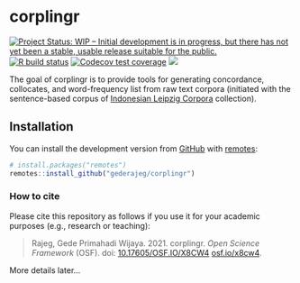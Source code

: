 
<!-- README.md is generated from README.Rmd. Please edit that file -->

# corplingr

<!-- badges: start -->

[![Project Status: WIP – Initial development is in progress, but there
has not yet been a stable, usable release suitable for the
public.](http://www.repostatus.org/badges/latest/wip.svg)](http://www.repostatus.org/#wip)
[![R build
status](https://github.com/gederajeg/corplingr/workflows/R-CMD-check/badge.svg)](https://github.com/gederajeg/corplingr/actions)
[![Codecov test
coverage](https://codecov.io/gh/gederajeg/corplingr/branch/master/graph/badge.svg)](https://codecov.io/gh/gederajeg/corplingr?branch=master)
[![](https://img.shields.io/badge/doi-10.17605/OSF.IO/X8CW4-blue.svg)](https://doi.org/10.17605/OSF.IO/X8CW4)
<!-- badges: end -->

The goal of corplingr is to provide tools for generating concordance,
collocates, and word-frequency list from raw text corpora (initiated
with the sentence-based corpus of [Indonesian Leipzig
Corpora](https://corpora.uni-leipzig.de/en?corpusId=ind_mixed_2013)
collection).

## Installation

You can install the development version from
[GitHub](https://github.com/) with
[remotes](https://remotes.r-lib.org/):

``` r
# install.packages("remotes")
remotes::install_github("gederajeg/corplingr")
```

### How to cite

Please cite this repository as follows if you use it for your academic
purposes (e.g., research or teaching):

> Rajeg, Gede Primahadi Wijaya. 2021. corplingr. *Open Science
> Framework* (OSF). doi:
> [10.17605/OSF.IO/X8CW4](https://doi.org/10.17605/OSF.IO/X8CW4)
> [osf.io/x8cw4](https://osf.io/x8cw4/).

More details later…
